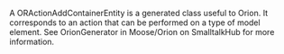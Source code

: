 A ORActionAddContainerEntity is a generated class useful to Orion. It corresponds to an action that can be performed on a type of model element. See OrionGenerator in Moose/Orion on SmalltalkHub for more information.